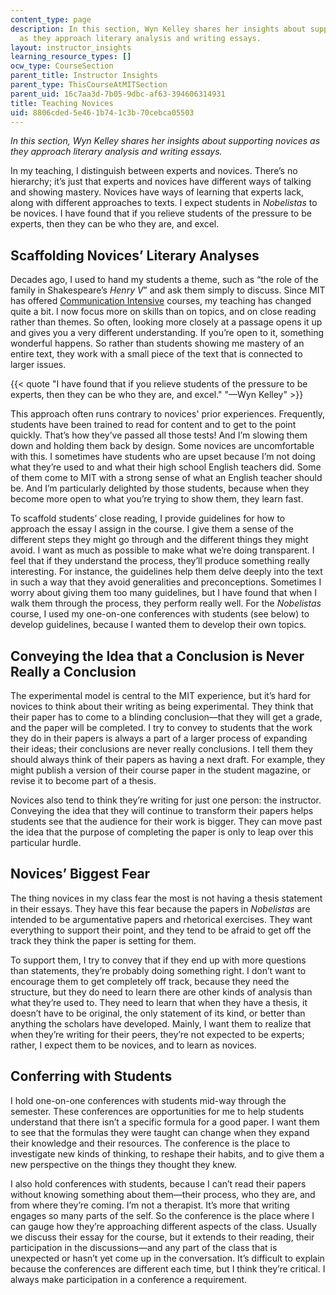 ```yaml
---
content_type: page
description: In this section, Wyn Kelley shares her insights about supporting novices
  as they approach literary analysis and writing essays.
layout: instructor_insights
learning_resource_types: []
ocw_type: CourseSection
parent_title: Instructor Insights
parent_type: ThisCourseAtMITSection
parent_uid: 16c7aa3d-7b05-9dbc-af63-394606314931
title: Teaching Novices
uid: 8806cded-5e46-1b74-1c3b-70cebca05503
---
```


_In this section, Wyn Kelley shares her insights about supporting novices as they approach literary analysis and writing essays._

In my teaching, I distinguish between experts and novices. There’s no hierarchy; it’s just that experts and novices have different ways of talking and showing mastery. Novices have ways of learning that experts lack, along with different approaches to texts. I expect students in _Nobelistas_ to be novices. I have found that if you relieve students of the pressure to be experts, then they can be who they are, and excel.

Scaffolding Novices’ Literary Analyses
--------------------------------------

Decades ago, I used to hand my students a theme, such as “the role of the family in Shakespeare’s _Henry V_” and ask them simply to discuss. Since MIT has offered [Communication Intensive](http://mit.edu/commreq/) courses, my teaching has changed quite a bit. I now focus more on skills than on topics, and on close reading rather than themes. So often, looking more closely at a passage opens it up and gives you a very different understanding. If you’re open to it, something wonderful happens. So rather than students showing me mastery of an entire text, they work with a small piece of the text that is connected to larger issues.

{{< quote "I have found that if you relieve students of the pressure to be experts, then they can be who they are, and excel." "—Wyn Kelley" >}}

This approach often runs contrary to novices' prior experiences. Frequently, students have been trained to read for content and to get to the point quickly. That’s how they’ve passed all those tests! And I’m slowing them down and holding them back by design. Some novices are uncomfortable with this. I sometimes have students who are upset because I’m not doing what they’re used to and what their high school English teachers did. Some of them come to MIT with a strong sense of what an English teacher should be. And I’m particularly delighted by those students, because when they become more open to what you’re trying to show them, they learn fast.

To scaffold students’ close reading, I provide guidelines for how to approach the essay I assign in the course. I give them a sense of the different steps they might go through and the different things they might avoid. I want as much as possible to make what we’re doing transparent. I feel that if they understand the process, they’ll produce something really interesting. For instance, the guidelines help them delve deeply into the text in such a way that they avoid generalities and preconceptions. Sometimes I worry about giving them too many guidelines, but I have found that when I walk them through the process, they perform really well. For the _Nobelistas_ course, I used my one-on-one conferences with students (see below) to develop guidelines, because I wanted them to develop their own topics. 

Conveying the Idea that a Conclusion is Never Really a Conclusion
-----------------------------------------------------------------

The experimental model is central to the MIT experience, but it’s hard for novices to think about their writing as being experimental. They think that their paper has to come to a blinding conclusion—that they will get a grade, and the paper will be completed. I try to convey to students that the work they do in their papers is always a part of a larger process of expanding their ideas; their conclusions are never really conclusions. I tell them they should always think of their papers as having a next draft. For example, they might publish a version of their course paper in the student magazine, or revise it to become part of a thesis.

Novices also tend to think they’re writing for just one person: the instructor. Conveying the idea that they will continue to transform their papers helps students see that the audience for their work is bigger. They can move past the idea that the purpose of completing the paper is only to leap over this particular hurdle.

Novices’ Biggest Fear
---------------------

The thing novices in my class fear the most is not having a thesis statement in their essays. They have this fear because the papers in _Nobelistas_ are intended to be argumentative papers and rhetorical exercises. They want everything to support their point, and they tend to be afraid to get off the track they think the paper is setting for them.

To support them, I try to convey that if they end up with more questions than statements, they’re probably doing something right. I don’t want to encourage them to get completely off track, because they need the structure, but they do need to learn there are other kinds of analysis than what they’re used to. They need to learn that when they have a thesis, it doesn’t have to be original, the only statement of its kind, or better than anything the scholars have developed. Mainly, I want them to realize that when they’re writing for their peers, they’re not expected to be experts; rather, I expect them to be novices, and to learn as novices.

Conferring with Students
------------------------

I hold one-on-one conferences with students mid-way through the semester. These conferences are opportunities for me to help students understand that there isn’t a specific formula for a good paper. I want them to see that the formulas they were taught can change when they expand their knowledge and their resources. The conference is the place to investigate new kinds of thinking, to reshape their habits, and to give them a new perspective on the things they thought they knew.

I also hold conferences with students, because I can’t read their papers without knowing something about them—their process, who they are, and from where they’re coming. I’m not a therapist. It’s more that writing engages so many parts of the self. So the conference is the place where I can gauge how they’re approaching different aspects of the class. Usually we discuss their essay for the course, but it extends to their reading, their participation in the discussions—and any part of the class that is unexpected or hasn’t yet come up in the conversation. It’s difficult to explain because the conferences are different each time, but I think they’re critical. I always make participation in a conference a requirement.